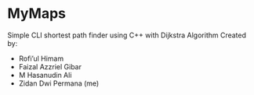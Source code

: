 # MyMaps
Simple CLI shortest path finder using C++ with Dijkstra Algorithm
Created by:
- Rofi’ul Himam 
- Faizal Azzriel Gibar 
- M Hasanudin Ali 
- Zidan Dwi Permana (me)

